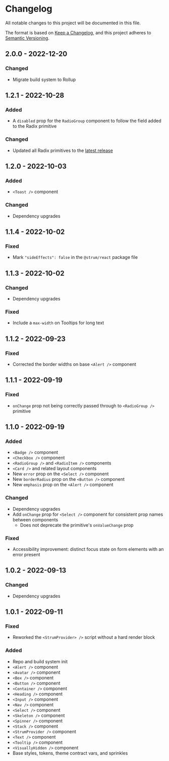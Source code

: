 # Changelog

All notable changes to this project will be documented in this file.

The format is based on [Keep a Changelog](https://keepachangelog.com/en/1.0.0/),
and this project adheres to [Semantic Versioning](https://semver.org/spec/v2.0.0.html).

## 2.0.0 - 2022-12-20

### Changed

- Migrate build system to Rollup

## 1.2.1 - 2022-10-28

### Added

- A `disabled` prop for the `RadioGroup` component to follow the field added to the Radix primitive

### Changed

- Updated all Radix primitives to the [latest release](https://www.radix-ui.com/docs/primitives/overview/releases#october-17-2022)

## 1.2.0 - 2022-10-03

### Added

- `<Toast />` component

### Changed

- Dependency upgrades

## 1.1.4 - 2022-10-02

### Fixed

- Mark `"sideEffects": false` in the `@strum/react` package file

## 1.1.3 - 2022-10-02

### Changed

- Dependency upgrades

### Fixed

- Include a `max-width` on Tooltips for long text

## 1.1.2 - 2022-09-23

### Fixed

- Corrected the border widths on base `<Alert />` component

## 1.1.1 - 2022-09-19

### Fixed

- `onChange` prop not being correctly passed through to `<RadioGroup />` primitive

## 1.1.0 - 2022-09-19

### Added

- `<Badge />` component
- `<Checkbox />` component
- `<RadioGroup />` and `<RadioItem />` components
- `<Card />` and related layout components
- New `error` prop on the `<Select />` component
- New `borderRadius` prop on the `<Button />` component
- New `emphasis` prop on the `<Alert />` component

### Changed

- Dependency upgrades
- Add `onChange` prop for `<Select />` component for consistent prop names between components
  - Does not deprecate the primitive's `onValueChange` prop

### Fixed

- Accessibility improvement: distinct focus state on form elements with an error present

## 1.0.2 - 2022-09-13

### Changed

- Dependency upgrades

## 1.0.1 - 2022-09-11

### Fixed

- Reworked the `<StrumProvider> />` script without a hard render block

[1.0.1]: https://github.com/colinhemphill/strum/releases/tag/v1.0.1

### Added

- Repo and build system init
- `<Alert />` component
- `<Avatar />` component
- `<Box />` component
- `<Button />` component
- `<Container />` component
- `<Heading />` component
- `<Input />` component
- `<Nav />` component
- `<Select />` component
- `<Skeleton />` component
- `<Spinner />` component
- `<Stack />` component
- `<StrumProvider />` component
- `<Text />` component
- `<Tooltip />` component
- `<VisuallyHidden />` component
- Base styles, tokens, theme contract vars, and sprinkles
